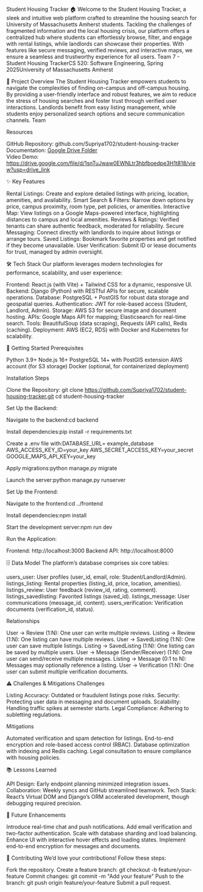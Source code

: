 Student Housing Tracker 🏠
Welcome to the Student Housing Tracker, a sleek and intuitive web platform crafted to streamline the housing search for University of Massachusetts Amherst students. Tackling the challenges of fragmented information and the local housing crisis, our platform offers a centralized hub where students can effortlessly browse, filter, and engage with rental listings, while landlords can showcase their properties. With features like secure messaging, verified reviews, and interactive maps, we ensure a seamless and trustworthy experience for all users.
Team 7 - Student Housing TrackerCS 520: Software Engineering, Spring 2025University of Massachusetts Amherst

🌟 Project Overview
The Student Housing Tracker empowers students to navigate the complexities of finding on-campus and off-campus housing. By providing a user-friendly interface and robust features, we aim to reduce the stress of housing searches and foster trust through verified user interactions. Landlords benefit from easy listing management, while students enjoy personalized search options and secure communication channels.
Team


Resources

GitHub Repository: github.com/Supriya1702/student-housing-tracker\
Documentation: [Google Drive Folder](https://drive.google.com/drive/folders/1Wqjl_v2kOTAjIWhgIsaOM78_e0i1hLZR?usp=drive_link)\
Video Demo: https://drive.google.com/file/d/1snTuJwaw0EWNLtr3hbfboedpe3H1t818/view?usp=drive_link



✨ Key Features

Rental Listings: Create and explore detailed listings with pricing, location, amenities, and availability.
Smart Search & Filters: Narrow down options by price, campus proximity, room type, pet policies, or amenities.
Interactive Map: View listings on a Google Maps-powered interface, highlighting distances to campus and local amenities.
Reviews & Ratings: Verified tenants can share authentic feedback, moderated for reliability.
Secure Messaging: Connect directly with landlords to inquire about listings or arrange tours.
Saved Listings: Bookmark favorite properties and get notified if they become unavailable.
User Verification: Submit ID or lease documents for trust, managed by admin oversight.


🛠 Tech Stack
Our platform leverages modern technologies for performance, scalability, and user experience:

Frontend: React.js (with Vite) + Tailwind CSS for a dynamic, responsive UI.
Backend: Django (Python) with RESTful APIs for secure, scalable operations.
Database: PostgreSQL + PostGIS for robust data storage and geospatial queries.
Authentication: JWT for role-based access (Student, Landlord, Admin).
Storage: AWS S3 for secure image and document hosting.
APIs: Google Maps API for mapping; Elasticsearch for real-time search.
Tools: BeautifulSoup (data scraping), Requests (API calls), Redis (caching).
Deployment: AWS (EC2, RDS) with Docker and Kubernetes for scalability.


🚀 Getting Started
Prerequisites

Python 3.9+
Node.js 16+
PostgreSQL 14+ with PostGIS extension
AWS account (for S3 storage)
Docker (optional, for containerized deployment)

Installation Steps

Clone the Repository:
git clone https://github.com/Supriya1702/student-housing-tracker.git
cd student-housing-tracker


Set Up the Backend:

Navigate to the backend:cd backend


Install dependencies:pip install -r requirements.txt


Create a .env file with:DATABASE_URL= example_database
AWS_ACCESS_KEY_ID=your_key
AWS_SECRET_ACCESS_KEY=your_secret
GOOGLE_MAPS_API_KEY=your_key


Apply migrations:python manage.py migrate


Launch the server:python manage.py runserver




Set Up the Frontend:

Navigate to the frontend:cd ../frontend


Install dependencies:npm install


Start the development server:npm run dev


Run the Application:

Frontend: http://localhost:3000
Backend API: http://localhost:8000



🗄 Data Model
The platform’s database comprises six core tables:

users_user: User profiles (user_id, email, role: Student/Landlord/Admin).
listings_listing: Rental properties (listing_id, price, location, amenities).
listings_review: User feedback (review_id, rating, comment).
listings_savedlisting: Favorited listings (saved_id).
listings_message: User communications (message_id, content).
users_verification: Verification documents (verification_id, status).

Relationships

User → Review (1:N): One user can write multiple reviews.
Listing → Review (1:N): One listing can have multiple reviews.
User → SavedListing (1:N): One user can save multiple listings.
Listing → SavedListing (1:N): One listing can be saved by multiple users.
User → Message (Sender/Receiver) (1:N): One user can send/receive multiple messages.
Listing → Message (0:1 to N): Messages may optionally reference a listing.
User → Verification (1:N): One user can submit multiple verification documents.


⚠️ Challenges & Mitigations
Challenges

Listing Accuracy: Outdated or fraudulent listings pose risks.
Security: Protecting user data in messaging and document uploads.
Scalability: Handling traffic spikes at semester starts.
Legal Compliance: Adhering to subletting regulations.

Mitigations

Automated verification and spam detection for listings.
End-to-end encryption and role-based access control (RBAC).
Database optimization with indexing and Redis caching.
Legal consultation to ensure compliance with housing policies.


📚 Lessons Learned

API Design: Early endpoint planning minimized integration issues.
Collaboration: Weekly syncs and GitHub streamlined teamwork.
Tech Stack: React’s Virtual DOM and Django’s ORM accelerated development, though debugging required precision.


🔮 Future Enhancements

Introduce real-time chat and push notifications.
Add email verification and two-factor authentication.
Scale with database sharding and load balancing.
Enhance UI with interactive hover effects and loading states.
Implement end-to-end encryption for messages and documents.


🤝 Contributing
We’d love your contributions! Follow these steps:

Fork the repository.
Create a feature branch: git checkout -b feature/your-feature
Commit changes: git commit -m "Add your feature"
Push to the branch: git push origin feature/your-feature
Submit a pull request.


